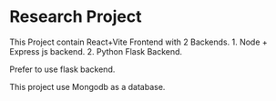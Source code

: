 # Research Project

This Project contain React+Vite Frontend with 2 Backends. 
    1. Node + Express js backend.
    2. Python Flask Backend.

Prefer to use flask backend.

This project use Mongodb as a database.

